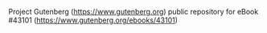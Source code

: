 Project Gutenberg (https://www.gutenberg.org) public repository for eBook #43101 (https://www.gutenberg.org/ebooks/43101)

